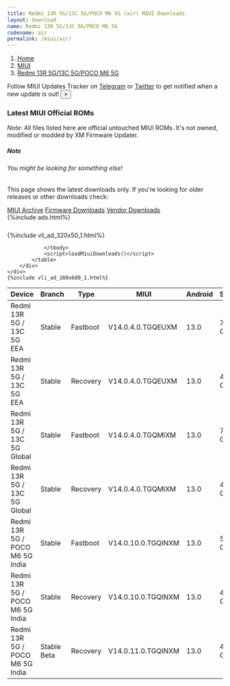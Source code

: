 ```yaml
---
title: Redmi 13R 5G/13C 5G/POCO M6 5G (air) MIUI Downloads
layout: download
name: Redmi 13R 5G/13C 5G/POCO M6 5G
codename: air
permalink: /miui/air/
---
```

<nav aria-label="breadcrumb">
    <ol class="breadcrumb">
        <li class="breadcrumb-item"><a href="/">Home</a></li>
        <li class="breadcrumb-item"><a href="/miui/">MIUI</a></li>
        <li class="breadcrumb-item active" aria-current="page"><a href="/miui/air/">Redmi 13R 5G/13C 5G/POCO M6 5G</a></li>
    </ol>
</nav>
<div class="alert alert-primary alert-dismissible fade show" role="alert">
    Follow MIUI Updates Tracker on <a href="https://t.me/MIUIUpdatesTracker" class="alert-link">Telegram</a>
     or <a href="https://twitter.com/MiFwUpdater" class="alert-link">Twitter</a> to get notified when a new update is out!
    <button type="button" class="close" data-dismiss="alert" aria-label="Close">
        <span aria-hidden="true">&times;</span>
    </button>
</div>

### Latest MIUI Official ROMs
*Note*: All files listed here are official untouched MIUI ROMs. It's not owned, modified or modded by XM Firmware Updater.
<div class="card">
  <div class="card-body">
    <h5 class="card-title">Note</h5>
    <h6 class="card-subtitle mb-2 text-muted">You might be looking for something else!</h6>
    <p class="card-text">This page shows the latest downloads only.
     If you're looking for older releases or other downloads check:</p>
    <a href="/archive/miui/air/" class="card-link">MIUI Archive</a>
    <a href="/firmware/air/" class="card-link">Firmware Downloads</a>
    <a href="/vendor/air/" class="card-link">Vendor Downloads</a>
  </div>
</div>
{%include ads.html%}
<div class="row justify-content-center">
    <div class="col-10">
        <div class="table-responsive-md" style="margin-top: 25px;">
            {%include vli_ad_320x50_1.html%}
            <table id="miui" class="display dt-responsive nowrap compact table table-striped table-hover table-sm">
                <thead class="thead-dark">
                    <tr>
                        <th data-ref="device">Device</th>
                        <th data-ref="branch">Branch</th>
                        <th data-ref="type">Type</th>
                        <th data-ref="miui">MIUI</th>
                        <th data-ref="android">Android</th>
                        <th data-ref="size">Size</th>
                        <th data-ref="size">Date</th>
                        <th data-ref="link">Link</th>
                    </tr>
                </thead>
                <tbody>
                <tr><td>Redmi 13R 5G / 13C 5G EEA</td><td>Stable</td><td>Fastboot</td><td>V14.0.4.0.TGQEUXM</td><td>13.0</td><td>7.0 GB</td><td>2024-05-06</td><td><a href="/miui/air/stable/V14.0.4.0.TGQEUXM/">Download</a></td></tr>
<tr><td>Redmi 13R 5G / 13C 5G EEA</td><td>Stable</td><td>Recovery</td><td>V14.0.4.0.TGQEUXM</td><td>13.0</td><td>4.6 GB</td><td>2024-05-06</td><td><a href="/miui/air/stable/V14.0.4.0.TGQEUXM/">Download</a></td></tr>
<tr><td>Redmi 13R 5G / 13C 5G Global</td><td>Stable</td><td>Fastboot</td><td>V14.0.4.0.TGQMIXM</td><td>13.0</td><td>7.4 GB</td><td>2024-05-15</td><td><a href="/miui/air/stable/V14.0.4.0.TGQMIXM/">Download</a></td></tr>
<tr><td>Redmi 13R 5G / 13C 5G Global</td><td>Stable</td><td>Recovery</td><td>V14.0.4.0.TGQMIXM</td><td>13.0</td><td>4.5 GB</td><td>2024-06-01</td><td><a href="/miui/air/stable/V14.0.4.0.TGQMIXM/">Download</a></td></tr>
<tr><td>Redmi 13R 5G / POCO M6 5G India</td><td>Stable</td><td>Fastboot</td><td>V14.0.10.0.TGQINXM</td><td>13.0</td><td>5.8 GB</td><td>2024-04-07</td><td><a href="/miui/air/stable/V14.0.10.0.TGQINXM/">Download</a></td></tr>
<tr><td>Redmi 13R 5G / POCO M6 5G India</td><td>Stable</td><td>Recovery</td><td>V14.0.10.0.TGQINXM</td><td>13.0</td><td>4.3 GB</td><td>2024-04-17</td><td><a href="/miui/air/stable/V14.0.10.0.TGQINXM/">Download</a></td></tr>
<tr><td>Redmi 13R 5G / POCO M6 5G India</td><td>Stable Beta</td><td>Recovery</td><td>V14.0.11.0.TGQINXM</td><td>13.0</td><td>4.3 GB</td><td>2024-06-11</td><td><a href="/miui/air/stable beta/V14.0.11.0.TGQINXM/">Download</a></td></tr>

                </tbody>
                <script>loadMiuiDownloads()</script>
            </table>
        </div>
    </div>
    {%include vli_ad_160x600_1.html%}
</div>
